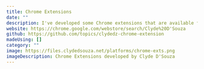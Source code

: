 ```yaml
---
title: Chrome Extensions
date: ""
description: I've developed some Chrome extensions that are available for download. These solve problems that I faced personally and I hope you find them useful, too.
website: https://chrome.google.com/webstore/search/Clyde%20D'Souza
github: https://github.com/topics/clydedz-chrome-extension
madeUsing: []
category: ""
image: https://files.clydedsouza.net/platforms/chrome-exts.png
imageDescription: Chrome Extensions developed by Clyde D'Souza
---
```

